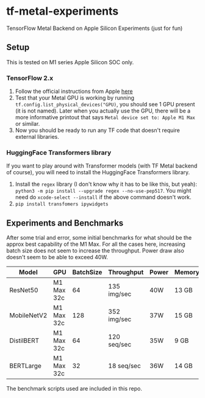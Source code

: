 # tf-metal-experiments

TensorFlow Metal Backend on Apple Silicon Experiments (just for fun)

## Setup

This is tested on M1 series Apple Silicon SOC only. 

### TensorFlow 2.x

1. Follow the official instructions from Apple [here](https://developer.apple.com/metal/tensorflow-plugin/)
2. Test that your Metal GPU is working by running `tf.config.list_physical_devices("GPU)`, you should see 1 GPU present (it is not named). Later when you actually use the GPU, there will be a more informative printout that says `Metal device set to: Apple M1 Max` or similar.
3. Now you should be ready to run any TF code that doesn't require external libraries.

### HuggingFace Transformers library

If you want to play around with Transformer models (with TF Metal backend of course), you will need to install the HuggingFace Transformers library.

1. Install the `regex` library (I don't know why it has to be like this, but yeah): `python3 -m pip install --upgrade regex --no-use-pep517`. You might need do `xcode-select --install` if the above command doesn't work.
2. `pip install transfomers ipywidgets`

## Experiments and Benchmarks

After some trial and error, some initial benchmarks for what should be the approx best capability of the M1 Max. For all the cases here, increasing batch size does not seem to increase the throughput. Power draw also doesn't seem to be able to exceed 40W.

| Model       | GPU        | BatchSize | Throughput  | Power | Memory |
| ----------- | ---------- | --------- | ----------- | ----- | ------ |
| ResNet50    | M1 Max 32c | 64        | 135 img/sec | 40W   | 13 GB  |
| MobileNetV2 | M1 Max 32c | 128       | 352 img/sec | 37W   | 15 GB  |
| DistilBERT  | M1 Max 32c | 64        | 120 seq/sec | 35W   | 9 GB   |
| BERTLarge   | M1 Max 32c | 32        | 18 seq/sec  | 36W   | 14 GB  |

The benchmark scripts used are included in this repo.
